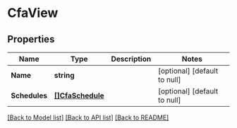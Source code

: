 # CfaView

## Properties
Name | Type | Description | Notes
------------ | ------------- | ------------- | -------------
**Name** | **string** |  | [optional] [default to null]
**Schedules** | [**[]CfaSchedule**](CfaSchedule.md) |  | [optional] [default to null]

[[Back to Model list]](../README.md#documentation-for-models) [[Back to API list]](../README.md#documentation-for-api-endpoints) [[Back to README]](../README.md)


